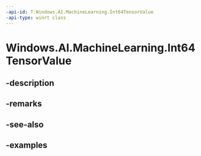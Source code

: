 ```yaml
---
-api-id: T:Windows.AI.MachineLearning.Int64TensorValue
-api-type: winrt class
---
```


<!-- Class syntax.
public class Int64TensorValue : IFeatureValue, ITensorValue, IClosable
-->

# Windows.AI.MachineLearning.Int64TensorValue

## -description

## -remarks

## -see-also

## -examples

